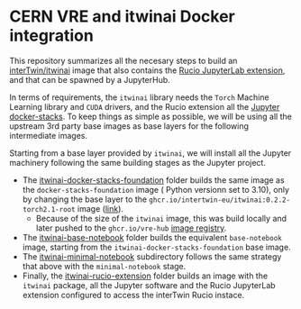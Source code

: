 # CERN VRE and itwinai Docker integration

This repository summarizes all the necesary steps to build an 
[interTwin/itwinai](https://github.com/interTwin-eu/itwinai) image that also contains 
the [Rucio JupyterLab extension](https://github.com/rucio/jupyterlab-extension),
and that can be spawned by a JupyterHub.

In terms of requirements, the `itwinai` library needs the `Torch` Machine 
Learning library and `CUDA` drivers, and the Rucio extension all the 
[Jupyter docker-stacks](https://jupyter-docker-stacks.readthedocs.io/en/latest/using/selecting.html).
To keep things as simple as possible, we will be using all the upstream 3rd
party base images as base layers for the following intermediate images.

Starting from a base layer provided by `itwinai`, we will install all the Jupyter machinery
following the same building stages as the Jupyter project.

- The [itwinai-docker-stacks-foundation](./itwinai-docker-stacks-foundation/)
  folder builds the same image as the `docker-stacks-foundation` image ( 
  Python versionn set to 3.10), only by changing the base layer to the 
  `ghcr.io/intertwin-eu/itwinai:0.2.2-torch2.1-root` image 
  ([link](https://github.com/interTwin-eu/itwinai/pkgs/container/itwinai/275623563?tag=0.2.2-torch2.1-root)).
    - Because of the size of the `itwinai` image, this was build locally and later
      pushed to the `ghcr.io/vre-hub` [image registry](https://github.com/orgs/vre-hub/packages).
- The [itwinai-base-notebook](./itwinai-base-notebook/) folder builds the
  equivalent `base-notebook` image, starting from the `itwinai-docker-stacks-foundation`
  base image.
- The [itwinai-minimal-notebook](./itwinai-minimal-notebook/) subdirectory 
  follows the same strategy that above with the `minimal-notebook` stage.
- Finally, the [itwinai-rucio-extension](./itwinai-rucio-extension/) folder builds
  an image with the `itwinai` package, all the Jupyter software and the
  Rucio JupyterLab extension configured to access the interTwin Rucio instace.
